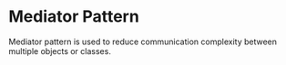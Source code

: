 # Mediator Pattern
Mediator pattern is used to reduce communication complexity between multiple objects or classes.